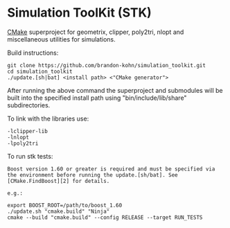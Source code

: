 # Simulation ToolKit (STK)
[CMake][1] superproject for geometrix, clipper, poly2tri, nlopt and miscellaneous utilities for simulations.

Build instructions:

    git clone https://github.com/brandon-kohn/simulation_toolkit.git
    cd simulation_toolkit
    ./update.[sh|bat] <install path> <"CMake generator">

After running the above command the superproject and submodules will be built into the specified install path using "bin/include/lib/share" subdirectories.

To link with the libraries use:

    -lclipper-lib
    -lnlopt
    -lpoly2tri
    
To run stk tests:

    Boost version 1.60 or greater is required and must be specified via the environment before running the update.[sh/bat]. See [CMake.FindBoost][2] for details.
    
    e.g.:
    
    export BOOST_ROOT=/path/to/boost_1.60
    ./update.sh "cmake.build" "Ninja"
    cmake --build "cmake.build" --config RELEASE --target RUN_TESTS

[1]: https://cmake.org/
[2]: https://cmake.org/cmake/help/v3.0/module/FindBoost.html